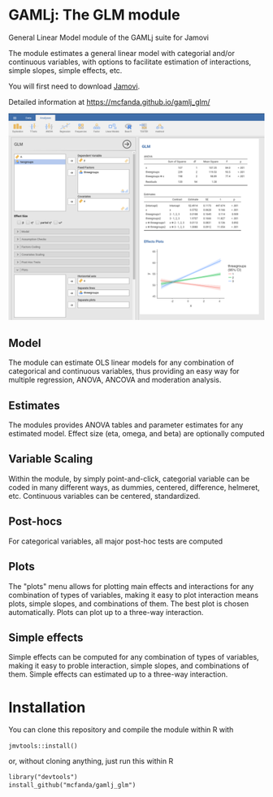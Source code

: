 # GAMLj: The GLM module

General Linear Model module of the GAMLj suite for Jamovi

The module estimates a general linear model with categorial and/or continuous variables, with options to facilitate estimation of 
interactions, simple slopes, simple effects, etc.

You will first need to download [Jamovi](https://www.jamovi.org/download.html). 

Detailed information at  https://mcfanda.github.io/gamlj_glm/

<img src="docs/i1.png" class="img-responsive" alt="">



## Model
The module can estimate OLS linear models for any combination of categorical and continuous variables, thus providing an easy way for multiple regression, ANOVA, ANCOVA and moderation analysis. 
## Estimates
The modules provides ANOVA tables and parameter estimates for any estimated model. Effect size (eta, omega, and beta) are optionally computed

## Variable Scaling
Within the module, by simply point-and-click, categorial variable can be coded in many different ways, as dummies, centered, difference, helmeret, etc.
Continuous variables can be centered, standardized. 

## Post-hocs
For categorical variables, all major post-hoc tests are computed

## Plots
The "plots" menu allows for plotting  main effects and interactions for any combination of types of variables, 
making it easy to plot interaction means plots, simple slopes, and combinations of them. The best plot is chosen automatically.
Plots can plot up to a three-way interaction.
## Simple effects
Simple effects can be computed for any combination of types of variables, 
making it easy to proble interaction, simple slopes, and combinations of them. 
Simple effects can estimated  up to a three-way interaction.

# Installation

You can clone this repository and compile the module within R with 

``` jmvtools::install() ```

or, without cloning anything, just run this within R

```
library("devtools")
install_github("mcfanda/gamlj_glm")
```
